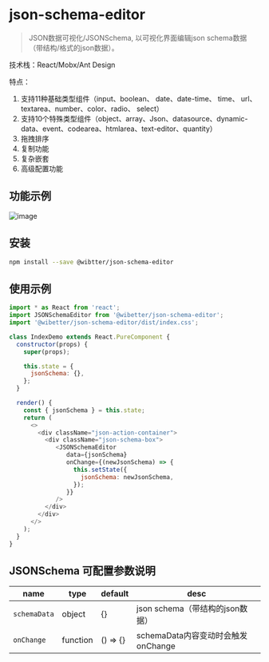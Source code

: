 # json-schema-editor

> JSON数据可视化/JSONSchema, 以可视化界面编辑json schema数据（带结构/格式的json数据）。

技术栈：React/Mobx/Ant Design

特点：
1. 支持11种基础类型组件（input、boolean、 date、date-time、 time、 url、 textarea、number、color、radio、 select）
2. 支持10个特殊类型组件（object、array、Json、datasource、dynamic-data、event、codearea、htmlarea、text-editor、quantity）
3. 拖拽排序
4. 复制功能
5. 复杂嵌套
6. 高级配置功能

## 功能示例

![image](https://user-images.githubusercontent.com/11958920/104154681-78f5e680-5420-11eb-978f-6219acfa933d.png)

## 安装

```bash
npm install --save @wibtter/json-schema-editor
```


## 使用示例

```js
import * as React from 'react';
import JSONSchemaEditor from '@wibetter/json-schema-editor';
import '@wibetter/json-schema-editor/dist/index.css';

class IndexDemo extends React.PureComponent {
  constructor(props) {
    super(props);

    this.state = {
      jsonSchema: {},
    };
  }

  render() {
    const { jsonSchema } = this.state;
    return (
      <>
        <div className="json-action-container">
          <div className="json-schema-box">
             <JSONSchemaEditor
                data={jsonSchema}
                onChange={(newJsonSchema) => {
                  this.setState({
                    jsonSchema: newJsonSchema,
                  });
                }}
             />
          </div>
        </div>
      </>
    );
  }
}
```

## JSONSchema 可配置参数说明

| name         | type     | default | desc                            |
| ------------ | -------- | ------- | ------------------------------- |
| `schemaData` | object   | {}      | json schema（带结构的json数据）    |
| `onChange`   | function | () => {}  | schemaData内容变动时会触发onChange |
